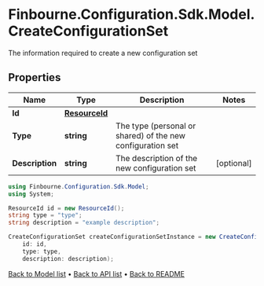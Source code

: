 # Finbourne.Configuration.Sdk.Model.CreateConfigurationSet
The information required to create a new configuration set

## Properties

Name | Type | Description | Notes
------------ | ------------- | ------------- | -------------
**Id** | [**ResourceId**](ResourceId.md) |  | 
**Type** | **string** | The type (personal or shared) of the new configuration set | 
**Description** | **string** | The description of the new configuration set | [optional] 

```csharp
using Finbourne.Configuration.Sdk.Model;
using System;

ResourceId id = new ResourceId();
string type = "type";
string description = "example description";

CreateConfigurationSet createConfigurationSetInstance = new CreateConfigurationSet(
    id: id,
    type: type,
    description: description);
```

[Back to Model list](../README.md#documentation-for-models) &#8226; [Back to API list](../README.md#documentation-for-api-endpoints) &#8226; [Back to README](../README.md)
